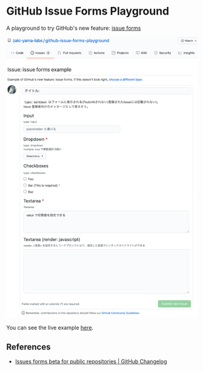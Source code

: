 # GitHub Issue Forms Playground

A playground to try GitHub's new feature: [issue forms](https://docs.github.com/en/communities/using-templates-to-encourage-useful-issues-and-pull-requests/configuring-issue-templates-for-your-repository#creating-issue-forms)

![issue-forms](issue-forms.png)

You can see the live example [here](https://github.com/zaki-yama-labs/github-issue-forms-playground/issues/new/choose).

## References
- [Issues forms beta for public repositories | GitHub Changelog](https://github.blog/changelog/2021-06-23-issues-forms-beta-for-public-repositories/)
